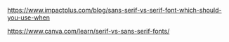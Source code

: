 https://www.impactplus.com/blog/sans-serif-vs-serif-font-which-should-you-use-when

https://www.canva.com/learn/serif-vs-sans-serif-fonts/
